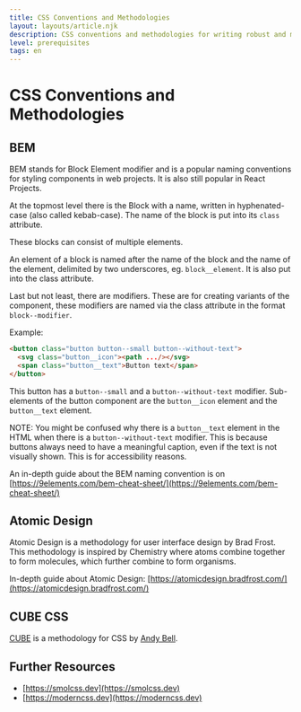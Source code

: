 ```yaml
---
title: CSS Conventions and Methodologies
layout: layouts/article.njk
description: CSS conventions and methodologies for writing robust and maintainable web applications
level: prerequisites
tags: en
---
```


# CSS Conventions and Methodologies

## BEM

BEM stands for Block Element modifier and is a popular naming conventions for styling components in web projects. It is also still popular in React Projects.

At the topmost level there is the Block with a name, written in hyphenated-case (also called kebab-case). The name of the block is put into its `class` attribute.

These blocks can consist of multiple elements.

An element of a block is named after the name of the block and the name of the element, delimited by two underscores, eg. `block__element`. It is also put into the class attribute.

Last but not least, there are modifiers. These are for creating variants of the component, these modifiers are named via the class attribute in the format `block--modifier`.

Example: 

```html
<button class="button button--small button--without-text">
  <svg class="button__icon"><path .../></svg>
  <span class="button__text">Button text</span>
</button>
```

This button has a `button--small` and a `button--without-text` modifier.
Sub-elements of the button component are the `button__icon` element and the `button__text` element. 

NOTE: You might be confused why there is a `button__text` element in the HTML when there is a `button--without-text` modifier. This is because buttons always need to have a meaningful caption, even if the text is not visually shown. This is for accessibility reasons.

An in-depth guide about the BEM naming convention is on [https://9elements.com/bem-cheat-sheet/](https://9elements.com/bem-cheat-sheet/)

## Atomic Design

Atomic Design is a methodology for user interface design by Brad Frost. 
This methodology is inspired by Chemistry where atoms combine together to form molecules, which further combine to form organisms.

In-depth guide about Atomic Design: [https://atomicdesign.bradfrost.com/](https://atomicdesign.bradfrost.com/) 

## CUBE CSS

[CUBE](https://cube.fyi/) is a methodology for CSS by [Andy Bell](https://piccalil.li).

## Further Resources

- [https://smolcss.dev](https://smolcss.dev)
- [https://moderncss.dev](https://moderncss.dev)